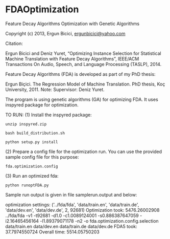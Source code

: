 FDAOptimization
===============

Feature Decay Algorithms Optimization with Genetic Algorithms

Copyright (c) 2013, Ergun Bicici, <ergunbicici@yahoo.com>

Citation:

Ergun Bicici and Deniz Yuret, “Optimizing Instance Selection for Statistical Machine
Translation with Feature Decay Algorithms”, IEEE/ACM Transactions On Audio,
Speech, and Language Processing (TASLP), 2014.

Feature Decay Algorithms (FDA) is developed as part of my PhD thesis:

Ergun Biçici. The Regression Model of Machine Translation. PhD thesis, Koç University, 2011. Note: Supervisor: Deniz Yuret.


The program is using genetic algorithms (GA) for optimizing FDA. It uses inspyred package for optimization. 

TO RUN:
(1) Install the inspyred package:

    unzip inspyred.zip

    bash build_distribution.sh

    python setup.py install

(2) Prepare a config file for the optimization run. You can use the provided sample config file for this purpose: 

    fda.optimization.config

(3) Run an optimized fda:

    python runoptFDA.py

Sample run output is given in file samplerun.output and below:

optimization settings: ('../fda/fda', 'data/train.en', 'data/train.de', 'data/dev.en', 'data/dev.de', 2, 92681)
Optimization took: 5476.26002908
../fda/fda -v1 -t92681 -d1.0 -c1.0089124001 -s0.886387647059 -i2.16465456164 -l1.89379071178 -n2 -o fda.optimization.config.selection data/train.en data/dev.en data/train.de data/dev.de
FDA5 took: 37.7974550724
Overall time: 5514.05750203

